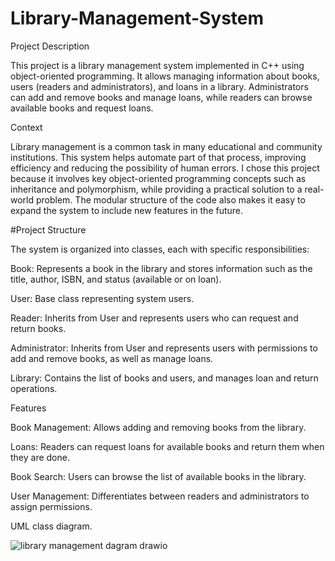 # Library-Management-System
Project Description

This project is a library management system implemented in C++ using object-oriented programming. It allows managing information about books, users (readers and administrators), and loans in a library. Administrators can add and remove books and manage loans, while readers can browse available books and request loans.


Context

Library management is a common task in many educational and community institutions. This system helps automate part of that process, improving efficiency and reducing the possibility of human errors. I chose this project because it involves key object-oriented programming concepts such as inheritance and polymorphism, while providing a practical solution to a real-world problem. The modular structure of the code also makes it easy to expand the system to include new features in the future.


#Project Structure

The system is organized into classes, each with specific responsibilities:

Book: Represents a book in the library and stores information such as the title, author, ISBN, and status (available or on loan).

User: Base class representing system users.

Reader: Inherits from User and represents users who can request and return books.

Administrator: Inherits from User and represents users with permissions to add and remove books, as well as manage loans.

Library: Contains the list of books and users, and manages loan and return operations.


Features

Book Management: Allows adding and removing books from the library.

Loans: Readers can request loans for available books and return them when they are done.

Book Search: Users can browse the list of available books in the library.

User Management: Differentiates between readers and administrators to assign permissions.


UML class diagram. 

![library management dagram drawio](https://github.com/user-attachments/assets/ddf6b340-a00b-43f1-af49-0c4b91f567d1)
